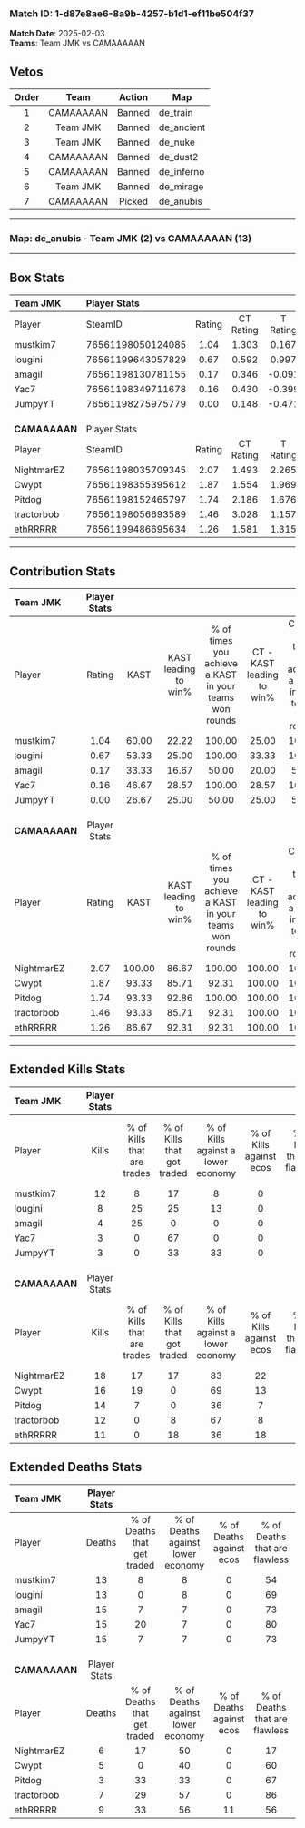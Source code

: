 ### Match ID: 1-d87e8ae6-8a9b-4257-b1d1-ef11be504f37  
**Match Date**: 2025-02-03  
**Teams**: Team JMK vs CAMAAAAAN  

## Vetos  

| Order | Team | Action | Map |
| :---: | :--: | :----: | --- |
| 1 | CAMAAAAAN | Banned | de_train |
| 2 | Team JMK | Banned | de_ancient |
| 3 | Team JMK | Banned | de_nuke |
| 4 | CAMAAAAAN | Banned | de_dust2 |
| 5 | CAMAAAAAN | Banned | de_inferno |
| 6 | Team JMK | Banned | de_mirage |
| 7 | CAMAAAAAN | Picked | de_anubis |

---  

### **Map**: de_anubis - Team JMK (2) vs CAMAAAAAN (13)  
---  

## Box Stats  

| **Team JMK**  | Player Stats      |        |           |          |        |       |       |         |        |      |     |
| :- | :- | :-: | :-: | :-: | :-: | :-: | :-: | :-: | :-: | :-: | :-: |
| Player        | SteamID           | Rating | CT Rating | T Rating |  KAST  |  ADR  | Kills | Assists | Deaths | K/D  | HS% |
| mustkim7      | 76561198050124085 |  1.04  |   1.303   |  0.167   | 60.00  | 93.1  |  12   |    2    |   13   | 0.92 | 66  |
| lougini       | 76561199643057829 |  0.67  |   0.592   |  0.997   | 53.33  | 69.7  |   8   |    0    |   13   | 0.62 | 75  |
| amagil        | 76561198130781155 |  0.17  |   0.346   |  -0.091  | 33.33  | 49.6  |   4   |    2    |   15   | 0.27 | 50  |
| Yac7          | 76561198349711678 |  0.16  |   0.430   |  -0.399  | 46.67  | 34.0  |   3   |    1    |   15   | 0.20 | 66  |
| JumpyYT       | 76561198275975779 |  0.00  |   0.148   |  -0.471  | 26.67  | 26.8  |   3   |    1    |   15   | 0.20 | 33  |
|               |                   |        |           |          |        |       |       |         |        |      |     |
|               |                   |        |           |          |        |       |       |         |        |      |     |
|               |                   |        |           |          |        |       |       |         |        |      |     |
| **CAMAAAAAN** | Player Stats      |        |           |          |        |       |       |         |        |      |     |
| Player        | SteamID           | Rating | CT Rating | T Rating |  KAST  |  ADR  | Kills | Assists | Deaths | K/D  | HS% |
| NightmarEZ    | 76561198035709345 |  2.07  |   1.493   |  2.265   | 100.00 | 132.9 |  18   |    5    |   6    | 3.00 | 22  |
| Cwypt         | 76561198355395612 |  1.87  |   1.554   |  1.969   | 93.33  | 111.9 |  16   |    3    |   5    | 3.20 | 75  |
| Pitdog        | 76561198152465797 |  1.74  |   2.186   |  1.676   | 93.33  | 84.8  |  14   |    4    |   3    | 4.67 | 42  |
| tractorbob    | 76561198056693589 |  1.46  |   3.028   |  1.157   | 93.33  | 76.1  |  12   |    4    |   7    | 1.71 | 50  |
| ethRRRRR      | 76561199486695634 |  1.26  |   1.581   |  1.315   | 86.67  | 74.4  |  11   |    2    |   9    | 1.22 | 45  |
---  

## Contribution Stats  

| **Team JMK**  | Player Stats |        |                      |                                                        |                           |                                                             |                          |                                                            |
| :- | :-: | :-: | :-: | :-: | :-: | :-: | :-: | :-: |
| Player        |    Rating    |  KAST  | KAST leading to win% | % of times you achieve a KAST in your teams won rounds | CT - KAST leading to win% | CT - % of times you achieve a KAST in your teams won rounds | T - KAST leading to win% | T - % of times you achieve a KAST in your teams won rounds |
| mustkim7      |     1.04     | 60.00  |        22.22         |                         100.00                         |           25.00           |                           100.00                            |           0.00           |                            0.00                            |
| lougini       |     0.67     | 53.33  |        25.00         |                         100.00                         |           33.33           |                           100.00                            |           0.00           |                            0.00                            |
| amagil        |     0.17     | 33.33  |        16.67         |                         50.00                          |           20.00           |                            50.00                            |           0.00           |                            0.00                            |
| Yac7          |     0.16     | 46.67  |        28.57         |                         100.00                         |           28.57           |                           100.00                            |           0.00           |                            0.00                            |
| JumpyYT       |     0.00     | 26.67  |        25.00         |                         50.00                          |           25.00           |                            50.00                            |           0.00           |                            0.00                            |
|               |              |        |                      |                                                        |                           |                                                             |                          |                                                            |
|               |              |        |                      |                                                        |                           |                                                             |                          |                                                            |
|               |              |        |                      |                                                        |                           |                                                             |                          |                                                            |
| **CAMAAAAAN** | Player Stats |        |                      |                                                        |                           |                                                             |                          |                                                            |
| Player        |    Rating    |  KAST  | KAST leading to win% | % of times you achieve a KAST in your teams won rounds | CT - KAST leading to win% | CT - % of times you achieve a KAST in your teams won rounds | T - KAST leading to win% | T - % of times you achieve a KAST in your teams won rounds |
| NightmarEZ    |     2.07     | 100.00 |        86.67         |                         100.00                         |          100.00           |                           100.00                            |          83.33           |                           100.00                           |
| Cwypt         |     1.87     | 93.33  |        85.71         |                         92.31                          |          100.00           |                           100.00                            |          81.82           |                           90.00                            |
| Pitdog        |     1.74     | 93.33  |        92.86         |                         100.00                         |          100.00           |                           100.00                            |          90.91           |                           100.00                           |
| tractorbob    |     1.46     | 93.33  |        85.71         |                         92.31                          |          100.00           |                           100.00                            |          81.82           |                           90.00                            |
| ethRRRRR      |     1.26     | 86.67  |        92.31         |                         92.31                          |          100.00           |                           100.00                            |          90.00           |                           90.00                            |
---  

## Extended Kills Stats  

| **Team JMK**  | Player Stats |                            |                            |                                    |                         |                              |                                 |                                       |                    |           |
| :- | :-: | :-: | :-: | :-: | :-: | :-: | :-: | :-: | :-: | :-: |
| Player        |    Kills     | % of Kills that are trades | % of Kills that got traded | % of Kills against a lower economy | % of Kills against ecos | % of Kills that are flawless | % of Kills that are close duels | % of Kills that are assisted by flash | Pistol Round Kills | AWP Kills |
| mustkim7      |      12      |             8              |             17             |                 8                  |            0            |              75              |                0                |                   0                   |         5          |     0     |
| lougini       |      8       |             25             |             25             |                 13                 |            0            |              50              |               13                |                   0                   |         2          |     0     |
| amagil        |      4       |             25             |             0              |                 0                  |            0            |              25              |                0                |                   0                   |         0          |     0     |
| Yac7          |      3       |             0              |             67             |                 0                  |            0            |              67              |                0                |                   0                   |         0          |     0     |
| JumpyYT       |      3       |             0              |             33             |                 33                 |            0            |              33              |                0                |                   0                   |         0          |     0     |
|               |              |                            |                            |                                    |                         |                              |                                 |                                       |                    |           |
|               |              |                            |                            |                                    |                         |                              |                                 |                                       |                    |           |
|               |              |                            |                            |                                    |                         |                              |                                 |                                       |                    |           |
| **CAMAAAAAN** | Player Stats |                            |                            |                                    |                         |                              |                                 |                                       |                    |           |
| Player        |    Kills     | % of Kills that are trades | % of Kills that got traded | % of Kills against a lower economy | % of Kills against ecos | % of Kills that are flawless | % of Kills that are close duels | % of Kills that are assisted by flash | Pistol Round Kills | AWP Kills |
| NightmarEZ    |      18      |             17             |             17             |                 83                 |           22            |              56              |               11                |                   6                   |         1          |     0     |
| Cwypt         |      16      |             19             |             0              |                 69                 |           13            |              69              |                6                |                   0                   |         1          |     0     |
| Pitdog        |      14      |             7              |             0              |                 36                 |            7            |              79              |                0                |                   0                   |         3          |     5     |
| tractorbob    |      12      |             0              |             8              |                 67                 |            8            |              75              |                0                |                   0                   |         1          |     0     |
| ethRRRRR      |      11      |             0              |             18             |                 36                 |           18            |              82              |                0                |                   0                   |         2          |     0     |
## Extended Deaths Stats  

| **Team JMK**  | Player Stats |                             |                                   |                          |                               |                            |                           |               |
| :- | :-: | :-: | :-: | :-: | :-: | :-: | :-: | :-: |
| Player        |    Deaths    | % of Deaths that get traded | % of Deaths against lower economy | % of Deaths against ecos | % of Deaths that are flawless | % of Deaths that are close | % of Deaths while blinded | Deaths to AWP |
| mustkim7      |      13      |              8              |                 8                 |            0             |              54               |             8              |             0             |       1       |
| lougini       |      13      |              0              |                 8                 |            0             |              69               |             0              |             0             |       1       |
| amagil        |      15      |              7              |                 7                 |            0             |              73               |             13             |             0             |       0       |
| Yac7          |      15      |             20              |                 7                 |            0             |              80               |             0              |             0             |       2       |
| JumpyYT       |      15      |              7              |                 7                 |            0             |              73               |             0              |             7             |       1       |
|               |              |                             |                                   |                          |                               |                            |                           |               |
|               |              |                             |                                   |                          |                               |                            |                           |               |
|               |              |                             |                                   |                          |                               |                            |                           |               |
| **CAMAAAAAN** | Player Stats |                             |                                   |                          |                               |                            |                           |               |
| Player        |    Deaths    | % of Deaths that get traded | % of Deaths against lower economy | % of Deaths against ecos | % of Deaths that are flawless | % of Deaths that are close | % of Deaths while blinded | Deaths to AWP |
| NightmarEZ    |      6       |             17              |                50                 |            0             |              17               |             17             |             0             |       0       |
| Cwypt         |      5       |              0              |                40                 |            0             |              60               |             0              |             0             |       0       |
| Pitdog        |      3       |             33              |                33                 |            0             |              67               |             0              |             0             |       0       |
| tractorbob    |      7       |             29              |                57                 |            0             |              86               |             0              |             0             |       0       |
| ethRRRRR      |      9       |             33              |                56                 |            11            |              56               |             0              |             0             |       0       |
